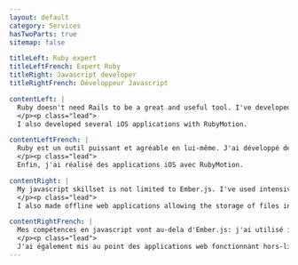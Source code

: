 ```yaml
---
layout: default
category: Services
hasTwoParts: true
sitemap: false

titleLeft: Ruby expert
titleLeftFrench: Expert Ruby
titleRight: Javascript developer
titleRightFrench: Développeur Javascript

contentLeft: |
  Ruby doesn't need Rails to be a great and useful tool. I've developed applications in lighter frameworks such as Sinatra when Rails was not necessary, as well as many command-line utilities over the years.
  </p><p class="lead">
  I also developed several iOS applications with RubyMotion.

contentLeftFrench: |
  Ruby est un outil puissant et agréable en lui-même. J'ai développé des applications web avec Sinatra pour les projets où Rails n'était pas la solution la plus adaptée. J'ai également mis au point plusieurs utilitaires pour ligne de commande au fil des années.
  </p><p class="lead">
  Enfin, j'ai réalisé des applications iOS avec RubyMotion.

contentRight: |
  My javascript skillset is not limited to Ember.js. I've used intensively jQuery, programmed in other frameworks such as Backbone.js or Angular.js, and developed real-time features with technologies such as websockets or server-side events.
  </p><p class="lead">
  I also made offline web applications allowing the storage of files in the browser, and also server-side applications and tools with node.js.

contentRightFrench: |
  Mes compétences en javascript vont au-dela d'Ember.js: j'ai utilisé intensivement jQuery ainsi que d'autres frameworks tels que Backbone.js ou Angular.js, ainsi que développé des applications avec des fonctionnalités temps-réel utilisant les websockets ou les server-side events.
  </p><p class="lead">
  J'ai également mis au point des applications web fonctionnant hors-ligne qui permettaient de stocker des fichiers dans la mémoire du navigateur, et pour finir des applications serveur avec node.js
---
```

